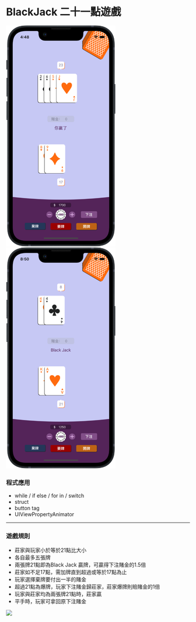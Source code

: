 # BlackJack 二十一點遊戲
<p float:"left">
<img src="https://github.com/JubeHuang/BlackJack/blob/main/balckJack1.png" width="300">
<img src="https://github.com/JubeHuang/BlackJack/blob/main/balckJack2.png" width="300">
</p>

### 程式應用
* while / if else / for in / switch
* struct
* button tag
* UIViewPropertyAnimator
---

### 遊戲規則
* 莊家與玩家小於等於21點比大小
* 各自最多五張牌
* 兩張牌21點即為Black Jack 贏牌，可贏得下注賭金的1.5倍
* 莊家如不足17點，需加牌直到超過或等於17點為止
* 玩家選擇棄牌要付出一半的賭金
* 超過21點為爆牌，玩家下注賭金歸莊家，莊家爆牌則賠賭金的1倍
* 玩家與莊家均為兩張牌21點時，莊家贏
* 平手時，玩家可拿回原下注賭金

<img src="https://github.com/JubeHuang/BlackJack/blob/main/blackJack.gif" width="300">
